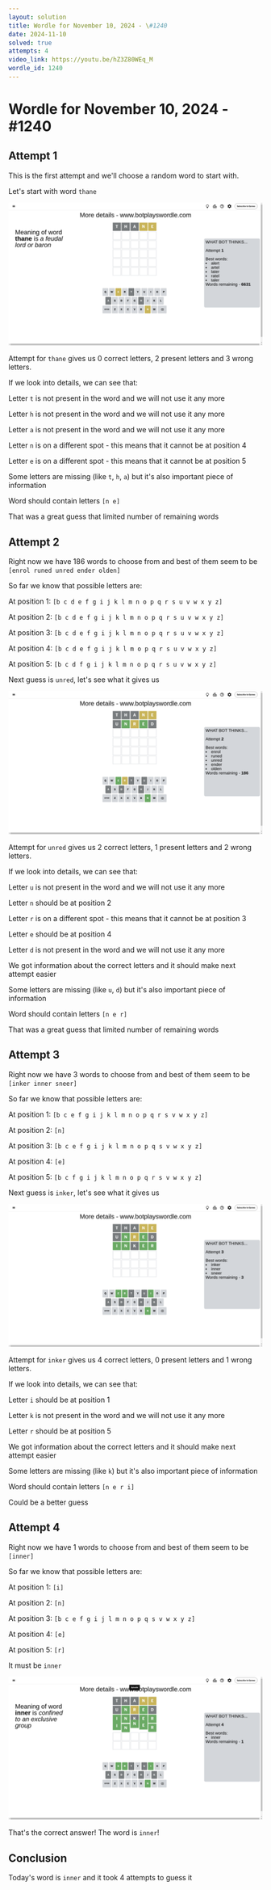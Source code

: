 ```yaml
---
layout: solution
title: Wordle for November 10, 2024 - \#1240
date: 2024-11-10
solved: true
attempts: 4
video_link: https://youtu.be/hZ3Z80WEq_M
wordle_id: 1240
---
```


# Wordle for November 10, 2024 - \#1240

## Attempt 1

This is the first attempt and we'll choose a random word to start with.

Let's start with word `thane`

![Attempt 1](2024-11-10/attempt-1.png)

Attempt for `thane` gives us 0 correct letters, 2 present letters and 3 wrong letters.

If we look into details, we can see that:

Letter `t` is not present in the word and we will not use it any more

Letter `h` is not present in the word and we will not use it any more

Letter `a` is not present in the word and we will not use it any more

Letter `n` is on a different spot - this means that it cannot be at position 4

Letter `e` is on a different spot - this means that it cannot be at position 5

Some letters are missing (like `t`, `h`, `a`) but it's also important piece of information

Word should contain letters `[n e]`

That was a great guess that limited number of remaining words



## Attempt 2

Right now we have 186 words to choose from and best of them seem to be `[enrol runed unred ender olden]`

So far we know that possible letters are:

At position 1: `[b c d e f g i j k l m n o p q r s u v w x y z]`

At position 2: `[b c d e f g i j k l m n o p q r s u v w x y z]`

At position 3: `[b c d e f g i j k l m n o p q r s u v w x y z]`

At position 4: `[b c d e f g i j k l m o p q r s u v w x y z]`

At position 5: `[b c d f g i j k l m n o p q r s u v w x y z]`

Next guess is `unred`, let's see what it gives us

![Attempt 2](2024-11-10/attempt-2.png)

Attempt for `unred` gives us 2 correct letters, 1 present letters and 2 wrong letters.

If we look into details, we can see that:

Letter `u` is not present in the word and we will not use it any more

Letter `n` should be at position 2

Letter `r` is on a different spot - this means that it cannot be at position 3

Letter `e` should be at position 4

Letter `d` is not present in the word and we will not use it any more

We got information about the correct letters and it should make next attempt easier

Some letters are missing (like `u`, `d`) but it's also important piece of information

Word should contain letters `[n e r]`

That was a great guess that limited number of remaining words



## Attempt 3

Right now we have 3 words to choose from and best of them seem to be `[inker inner sneer]`

So far we know that possible letters are:

At position 1: `[b c e f g i j k l m n o p q r s v w x y z]`

At position 2: `[n]`

At position 3: `[b c e f g i j k l m n o p q s v w x y z]`

At position 4: `[e]`

At position 5: `[b c f g i j k l m n o p q r s v w x y z]`

Next guess is `inker`, let's see what it gives us

![Attempt 3](2024-11-10/attempt-3.png)

Attempt for `inker` gives us 4 correct letters, 0 present letters and 1 wrong letters.

If we look into details, we can see that:

Letter `i` should be at position 1

Letter `k` is not present in the word and we will not use it any more

Letter `r` should be at position 5

We got information about the correct letters and it should make next attempt easier

Some letters are missing (like `k`) but it's also important piece of information

Word should contain letters `[n e r i]`

Could be a better guess



## Attempt 4

Right now we have 1 words to choose from and best of them seem to be `[inner]`

So far we know that possible letters are:

At position 1: `[i]`

At position 2: `[n]`

At position 3: `[b c e f g i j l m n o p q s v w x y z]`

At position 4: `[e]`

At position 5: `[r]`

It must be `inner`

![Attempt 4](2024-11-10/attempt-4.png)

That's the correct answer! The word is `inner`!

## Conclusion

Today's word is `inner` and it took 4 attempts to guess it


